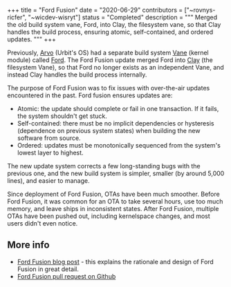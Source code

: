 +++
title = "Ford Fusion"
date = "2020-06-29"
contributors = ["~rovnys-ricfer", "~wicdev-wisryt"]
status = "Completed"
description = """
Merged the old build system vane, Ford, into Clay, the filesystem vane,
so that Clay handles the build process, ensuring atomic, self-contained,
and ordered updates.
"""
+++

Previously, [Arvo](https://urbit.org/docs/glossary/arvo) (Urbit's OS) had a
separate build system [Vane](https://urbit.org/docs/glossary/vane) (kernel
module) called [Ford](https://urbit.org/docs/arvo/ford/ford). The Ford Fusion
update merged Ford into [Clay](https://urbit.org/docs/glossary/clay) (the
filesystem Vane), so that Ford no longer exists as an independent Vane, and
instead Clay handles the build process internally.

The purpose of Ford Fusion was to fix issues with over-the-air updates
encountered in the past. Ford fusion ensures updates are:

- Atomic: the update should complete or fail in one transaction. If it fails,
  the system shouldn't get stuck.
- Self-contained: there must be no implicit dependencies or hysteresis
  (dependence on previous system states) when building the new software from
  source.
- Ordered: updates must be monotonically sequenced from the system's lowest
  layer to highest.

The new update system corrects a few long-standing bugs with the previous one,
and the new build system is simpler, smaller (by around 5,000 lines), and easier
to manage.

Since deployment of Ford Fusion, OTAs have been much smoother. Before Ford
Fusion, it was common for an OTA to take several hours, use too much memory, and
leave ships in inconsistent states. After Ford Fusion, multiple OTAs have been
pushed out, including kernelspace changes, and most users didn't even notice.

## More info

- [Ford Fusion blog post](https://urbit.org/blog/ford-fusion) - this explains
  the rationale and design of Ford Fusion in great detail.
- [Ford Fusion pull request on Github](https://github.com/urbit/urbit/pull/3060)
